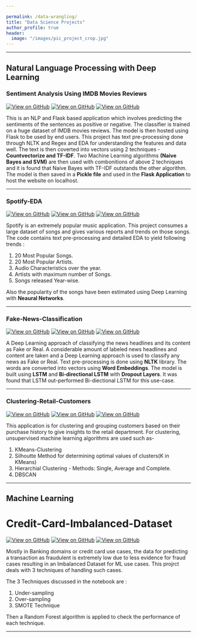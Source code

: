 ```yaml
---

permalink: /data-wrangling/
title: "Data Science Projects"
author_profile: true
header:
  image: "/images/pic_project_crop.jpg"
---
```



---
## Natural Language Processing with Deep Learning

### Sentiment Analysis Using IMDB Movies Reviews

[![View on GitHub](https://img.shields.io/badge/GitHub-View_on_GitHub-blue?logo=GitHub)](https://github.com/deepaligarg/Sentiment-Analysis-using-IMDB-movies-reviews)
[![View on GitHub](https://img.shields.io/badge/Jupyter-Open_Notebook-green?logo=Jupyter)](https://github.com/deepaligarg/Sentiment-Analysis-using-IMDB-movies-reviews)
[![View on GitHub](https://img.shields.io/badge/Database-View_Database-blueviolet?logo=Microsoft%20Excel)](https://github.com/deepaligarg/Sentiment-Analysis-using-IMDB-movies-reviews)

This is an NLP and Flask based application which involves predicting the sentiments of the sentences as positive or negative. The classifier is trained on a huge dataset of IMDB movies reviews.  The model is then hosted using Flask to be used by end users.
This project has text pre-processing done through NLTK and Regex and EDA for understanding the features and data well.
The text is then coverted into vectors using 2 techniques - **Countvectorize and TF-IDF**.
Two Machine Learning algorithms **(Naive Bayes and SVM)** are then used with combonitions of above 2 techniques and it is found that Naive Bayes with TF-IDF outstands the other algorithm.
The model is then saved in a **Pickle file** and used in the **Flask Application** to host the website on localhost.

---
### Spotify-EDA

[![View on GitHub](https://img.shields.io/badge/GitHub-View_on_GitHub-blue?logo=GitHub)](https://github.com/deepaligarg/Spotify-EDA)
[![View on GitHub](https://img.shields.io/badge/Jupyter-Open_Notebook-green?logo=Jupyter)](https://github.com/deepaligarg/Sentiment-Analysis-using-IMDB-movies-reviews)
[![View on GitHub](https://img.shields.io/badge/Database-View_Database-blueviolet?logo=Microsoft%20Excel)](https://github.com/deepaligarg/Sentiment-Analysis-using-IMDB-movies-reviews)

Spotify is an extremely popular music application. This project consumes a large dataset of songs and gives various reports and trends on those songs.
The code contains text pre-processing and detailed EDA to yield following trends :
 1. 20 Most Popular Songs.
 2. 20 Most Popular Artists.
 3. Audio Characteristics over the year.
 4. Artists with maximum number of Songs.
 5. Songs released Year-wise.

Also the popularity of the songs have been estimated using Deep Learning with **Neaural Networks**.
 
 ---
 ### Fake-News-Classification
 
[![View on GitHub](https://img.shields.io/badge/GitHub-View_on_GitHub-blue?logo=GitHub)](https://github.com/deepaligarg/Fake-News-Classification-Deep-Learning)
[![View on GitHub](https://img.shields.io/badge/Jupyter-Open_Notebook-green?logo=Jupyter)](https://github.com/deepaligarg/Sentiment-Analysis-using-IMDB-movies-reviews)
[![View on GitHub](https://img.shields.io/badge/Database-View_Database-blueviolet?logo=Microsoft%20Excel)](https://github.com/deepaligarg/Sentiment-Analysis-using-IMDB-movies-reviews)
 
A Deep Learning approach of classifying the news headlines and its content as Fake or Real.
A considerable amount of labeled news headlines and content are taken and a Deep Learning approach is used to classify any news as Fake or Real.
Text pre-processing is done using **NLTK** library. The words are converted into vectors using **Word Embeddings**.
The model is built using **LSTM** and **Bi-directional LSTM** with **Dropout Layers**.
It was found that LSTM out-performed Bi-diectional LSTM for this use-case.

---
### Clustering-Retail-Customers

[![View on GitHub](https://img.shields.io/badge/GitHub-View_on_GitHub-blue?logo=GitHub)](https://github.com/deepaligarg/Clustering-Retail-Customers)
[![View on GitHub](https://img.shields.io/badge/Jupyter-Open_Notebook-green?logo=Jupyter)](https://github.com/deepaligarg/Sentiment-Analysis-using-IMDB-movies-reviews)
[![View on GitHub](https://img.shields.io/badge/Database-View_Database-blueviolet?logo=Microsoft%20Excel)](https://github.com/deepaligarg/Sentiment-Analysis-using-IMDB-movies-reviews)

This application is for clustering and grouping customers based on their purchase history to give insights to the retail department.
For clustering, unsupervised machine learning algorithms are used such as-

1. KMeans-Clustering
2. Silhoutte Method for determining optimal values of clusters(K in KMeans)
3. Hierarchial Clustering - Methods: Single, Average and Complete.
4. DBSCAN 

---
## Machine Learning

# Credit-Card-Imbalanced-Dataset

[![View on GitHub](https://img.shields.io/badge/GitHub-View_on_GitHub-blue?logo=GitHub)](https://github.com/deepaligarg/Credit-Card-Imbalanced-Dataset)
[![View on GitHub](https://img.shields.io/badge/Jupyter-Open_Notebook-green?logo=Jupyter)](https://github.com/deepaligarg/Sentiment-Analysis-using-IMDB-movies-reviews)
[![View on GitHub](https://img.shields.io/badge/Database-View_Database-blueviolet?logo=Microsoft%20Excel)](https://github.com/deepaligarg/Sentiment-Analysis-using-IMDB-movies-reviews)

Mostly in Banking domains or credit card use cases, the data for predicting a transaction as fraudulent is extremely low due to less evidence for fraud cases resulting in an Imbalanced Dataset for ML use cases. This projrct deals with 3 techniques of handling such cases. 

The 3 Techniques discussed in the notebook are :
1. Under-sampling
2. Over-sampling
3. SMOTE Technique

Then a Random Forest algorithm is applied to check the performance of each technique.

---


 





